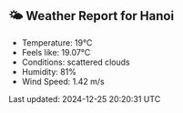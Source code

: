 <!-- WEATHER-START -->
## 🌤 Weather Report for Hanoi

- Temperature: 19°C
- Feels like: 19.07°C
- Conditions: scattered clouds
- Humidity: 81%
- Wind Speed: 1.42 m/s

Last updated: 2024-12-25 20:20:31 UTC
<!-- WEATHER-END -->
